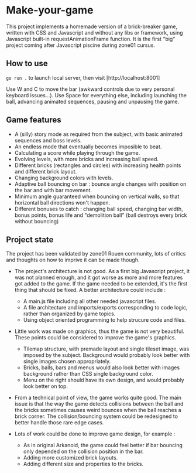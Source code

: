 # Make-your-game

This project implements a homemade version of a brick-breaker game, written with CSS and Javascript and without any libs or framework, using Javascript built-in requestAnimationFrame function. It is the first "big" project coming after Javascript piscine during zone01 cursus.

## How to use

`go run .` to launch local server, then visit [http://localhost:8001]

Use W and C to move the bar (awkward controls due to very personal keyboard issues...). Use Space for everything else, including launching the ball, advancing animated sequences, pausing and unpausing the game.

## Game features

- A (silly) story mode as required from the subject, with basic animated sequences and boss levels.
- An endless mode that eventually becomes imposible to beat.
- Calculating a score while playing through the game.
- Evolving levels, with more bricks and increasing ball speed.
- Different bricks (rectangles and circles) with increasing health points and different brick layout.
- Changing background colors with levels.
- Adaptive ball bouncing on bar : bounce angle changes with position on the bar and with bar movement.
- Minimum angle guaranteed when bouncing on vertical walls, so that horizontal ball directions won't happen.
- Different bonuses to catch : changing ball speed, changing bar width, bonus points, bonus life and "demolition ball" (ball destroys every brick without bouncing)

## Project state

The project has been validated by zone01 Rouen community, lots of critics and thoughts on how to imprive it can be made though.

- The project's architecture is not good. As a first big Javascript project, it was not planned enough, and it got worse as more and more features got added to the game. If the game needed to be extended, it's the first thing that should be fixed. A better architecture could include :
    - A main.js file including all other needed javascript files.
    - A file architecture and imports/exports corresponding to code logic, rather than organized by game topics.
    - Using object oriented programming to help strucure code and files.

- Little work was made on graphics, thus the game is not very beautiful. These points could be considered to improve the game's graphics. 
    - Tilemap structure, with premade layout and single tileset image, was imposed by the subject. Background would probably look better with single images chosen appropriately.
    - Bricks, balls, bars and menus would also look better with images background rather than CSS single background color.
    - Menu on the right should have its own design, and would probably look better on top.

- From a technical point of view, the game works quite good. The main issue is that the way the game detects collisions between the ball and the bricks sometimes causes weird bounces when the ball reaches a brick corner. The collision/bouncing system could be redesigned to better handle those rare edge cases.

- Lots of work could be done to improve game design, for example :
    - As in original Arkanoid, the game could feel better if bar bouncing only depended on the collision position in the bar.
    - Adding more customized brick layouts.
    - Adding different size and properties to the bricks.
